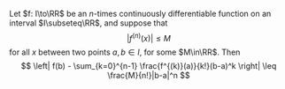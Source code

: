 Let $f: I\to\RR$ be an $n$-times continuously differentiable function 
on an interval $I\subseteq\RR$, and suppose that 
$$
\left| f^{(n)}(x) \right| \leq M
$$
for all $x$ between two points $a,b\in I$, for some $M\in\RR$. Then 
$$
\left| f(b) - \sum_{k=0}^{n-1} \frac{f^{(k)}(a)}{k!}(b-a)^k \right| \leq \frac{M}{n!}|b-a|^n
$$